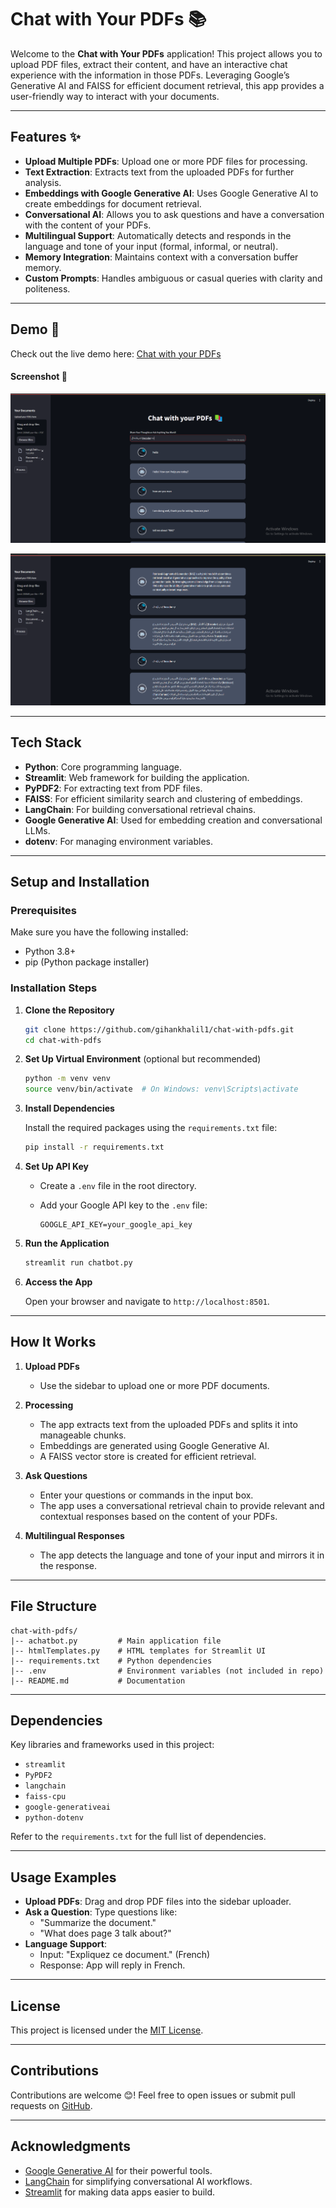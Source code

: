# Chat with Your PDFs 📚

Welcome to the **Chat with Your PDFs** application! This project allows you to upload PDF files, extract their content, and have an interactive chat experience with the information in those PDFs. Leveraging Google’s Generative AI and FAISS for efficient document retrieval, this app provides a user-friendly way to interact with your documents.

---

## Features ✨

- **Upload Multiple PDFs**: Upload one or more PDF files for processing.
- **Text Extraction**: Extracts text from the uploaded PDFs for further analysis.
- **Embeddings with Google Generative AI**: Uses Google Generative AI to create embeddings for document retrieval.
- **Conversational AI**: Allows you to ask questions and have a conversation with the content of your PDFs.
- **Multilingual Support**: Automatically detects and responds in the language and tone of your input (formal, informal, or neutral).
- **Memory Integration**: Maintains context with a conversation buffer memory.
- **Custom Prompts**: Handles ambiguous or casual queries with clarity and politeness.

---

## Demo 🚀
Check out the live demo here: [Chat with your PDFs](https://chat-with-your-pdfs-swklxvulshnme6xmhkgww3.streamlit.app/)

#### Screenshot 📸
![App Screenshot 1](<Screenshot 2024-12-16 045133.png>)

![App Screenshot 2](<Screenshot 2024-12-16 045058.png>)

---
## Tech Stack

- **Python**: Core programming language.
- **Streamlit**: Web framework for building the application.
- **PyPDF2**: For extracting text from PDF files.
- **FAISS**: For efficient similarity search and clustering of embeddings.
- **LangChain**: For building conversational retrieval chains.
- **Google Generative AI**: Used for embedding creation and conversational LLMs.
- **dotenv**: For managing environment variables.

---

## Setup and Installation

### Prerequisites

Make sure you have the following installed:

- Python 3.8+
- pip (Python package installer)

### Installation Steps

1. **Clone the Repository**

   ```bash
   git clone https://github.com/gihankhalil1/chat-with-pdfs.git
   cd chat-with-pdfs
   ```

2. **Set Up Virtual Environment** (optional but recommended)

   ```bash
   python -m venv venv
   source venv/bin/activate  # On Windows: venv\Scripts\activate
   ```

3. **Install Dependencies**

   Install the required packages using the `requirements.txt` file:

   ```bash
   pip install -r requirements.txt
   ```

4. **Set Up API Key**

   - Create a `.env` file in the root directory.
   - Add your Google API key to the `.env` file:

     ```env
     GOOGLE_API_KEY=your_google_api_key
     ```

5. **Run the Application**

   ```bash
   streamlit run chatbot.py
   ```

6. **Access the App**

   Open your browser and navigate to `http://localhost:8501`.

---

## How It Works

1. **Upload PDFs**
   - Use the sidebar to upload one or more PDF documents.
   
2. **Processing**
   - The app extracts text from the uploaded PDFs and splits it into manageable chunks.
   - Embeddings are generated using Google Generative AI.
   - A FAISS vector store is created for efficient retrieval.

3. **Ask Questions**
   - Enter your questions or commands in the input box.
   - The app uses a conversational retrieval chain to provide relevant and contextual responses based on the content of your PDFs.

4. **Multilingual Responses**
   - The app detects the language and tone of your input and mirrors it in the response.

---

## File Structure

```plaintext
chat-with-pdfs/
|-- achatbot.py         # Main application file
|-- htmlTemplates.py    # HTML templates for Streamlit UI
|-- requirements.txt    # Python dependencies
|-- .env                # Environment variables (not included in repo)
|-- README.md           # Documentation
```

---

## Dependencies

Key libraries and frameworks used in this project:

- `streamlit`
- `PyPDF2`
- `langchain`
- `faiss-cpu`
- `google-generativeai`
- `python-dotenv`

Refer to the `requirements.txt` for the full list of dependencies.

---

## Usage Examples

- **Upload PDFs**: Drag and drop PDF files into the sidebar uploader.
- **Ask a Question**: Type questions like:
  - "Summarize the document."
  - "What does page 3 talk about?"
- **Language Support**:
  - Input: "Expliquez ce document." (French)
  - Response: App will reply in French.



---

## License

This project is licensed under the [MIT License](LICENSE).

---

## Contributions

Contributions are welcome 😊! Feel free to open issues or submit pull requests on [GitHub](https://github.com/gihankhalil1/chat-with-pdfs).

---

## Acknowledgments

- [Google Generative AI](https://ai.google/) for their powerful tools.
- [LangChain](https://www.langchain.com/) for simplifying conversational AI workflows.
- [Streamlit](https://streamlit.io/) for making data apps easier to build.
